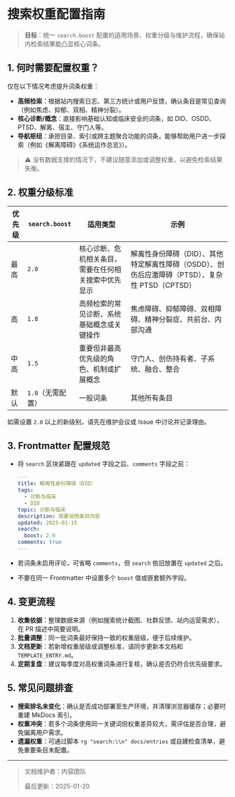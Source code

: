 # 搜索权重配置指南

> **目标**：统一 `search.boost` 配置的适用场景、权重分级与维护流程，确保站内检索结果能凸显核心词条。

## 1. 何时需要配置权重？

仅在以下情况考虑提升词条权重：

- **高频检索**：根据站内搜索日志、第三方统计或用户反馈，确认条目是常见查询（例如焦虑、抑郁、双相、精神分裂）。
- **核心诊断/概念**：直接影响基础认知或临床安全的词条，如 DID、OSDD、PTSD、解离、宿主、守门人等。
- **导航枢纽**：承担目录、索引或跨主题聚合功能的词条，能够帮助用户进一步探索（例如《解离障碍》《系统运作总览》）。

> ⚠️ 没有数据支撑的情况下，不建议随意添加或调整权重，以避免检索结果失衡。

## 2. 权重分级标准

| 优先级 | `search.boost`    | 适用类型                                             | 示例                                                                                            |
| ------ | ----------------- | ---------------------------------------------------- | ----------------------------------------------------------------------------------------------- |
| 最高   | `2.0`             | 核心诊断、危机相关条目，需要在任何相关搜索中优先显示 | 解离性身份障碍（DID）、其他特定解离性障碍（OSDD）、创伤后应激障碍（PTSD）、复杂性 PTSD（CPTSD） |
| 高     | `1.8`             | 高频检索的常见诊断、系统基础概念或关键操作           | 焦虑障碍、抑郁障碍、双相障碍、精神分裂症、共前台、内部沟通                                      |
| 中高   | `1.5`             | 重要但非最高优先级的角色、机制或扩展概念             | 守门人、创伤持有者、子系统、融合、整合                                                          |
| 默认   | `1.0`（无需配置） | 一般词条                                             | 其他所有条目                                                                                    |

如需设置 `2.0` 以上的新级别，请先在维护会议或 Issue 中讨论并记录理由。

## 3. Frontmatter 配置规范

- 将 `search` 区块紧跟在 `updated` 字段之后、`comments` 字段之前：

  ```yaml
  ---
  title: 解离性身份障碍（DID）
  tags:
    - 诊断与临床
    - DID
  topic: 诊断与临床
  description: 简要说明条目内容
  updated: 2025-01-15
  search:
    boost: 2.0
  comments: true
  ---
  ```

- 若词条未启用评论，可省略 `comments`，但 `search` 依旧放置在 `updated` 之后。

- 不要在同一 Frontmatter 中设置多个 `boost` 值或嵌套额外字段。

## 4. 变更流程

1. **收集依据**：整理数据来源（例如搜索统计截图、社群反馈、站内运营需求），在 PR 描述中简要说明。
1. **批量调整**：同一批词条最好保持一致的权重层级，便于后续维护。
1. **文档更新**：若新增权重层级或调整标准，请同步更新本文档和 `TEMPLATE_ENTRY.md`。
1. **定期复盘**：建议每季度对高权重词条进行复核，确认是否仍符合优先级要求。

## 5. 常见问题排查

- **搜索排名未变化**：确认是否成功部署至生产环境，并清理浏览器缓存；必要时重建 MkDocs 索引。
- **权重冲突**：若多个词条使用同一关键词但权重差异较大，需评估是否合理，避免偏离用户需求。
- **遗漏权重**：可通过脚本 `rg "search:\\n" docs/entries` 或自建检查清单，避免重要条目未配置。

______________________________________________________________________

> 文档维护者：内容团队
>
> 最后更新：2025-01-20
